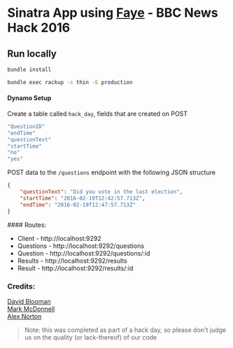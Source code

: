Sinatra App using [Faye](http://faye.jcoglan.com/ruby.html) - BBC News Hack 2016
=========================

## Run locally

```sh
bundle install

bundle exec rackup -s thin -E production
```

#### Dynamo Setup

Create a table called `hack_day`, fields that are created on POST

```sh
"QuestionID"
"endTime"
"questionText"
"startTime"
"no"
"yes"
```

POST data to the `/questions` endpoint with the following JSON structure

```json
{
	"questionText": "Did you vote in the last election",
	"startTime": "2016-02-19T12:42:57.713Z",
	"endTime": "2016-02-19T12:47:57.713Z"
}
```

#### Routes:

- Client - http://localhost:9292
- Questions - http://localhost:9292/questions
- Question - http://localhost:9292/questions/:id
- Results - http://localhost:9292/results
- Result - http://localhost:9292/results/:id


### Credits:

[David Blooman](https://twitter.com/dblooman)  
[Mark McDonnell](https://twitter.com/integralist)  
[Alex Norton](https://twitter.com/alxnorton)

> Note: this was completed as part of a hack day, so please don't judge us on the quality (or lack-thereof) of our code
